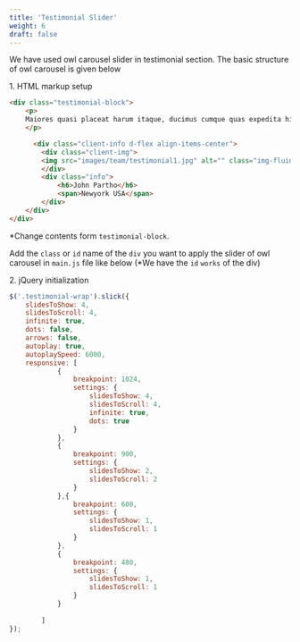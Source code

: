 ```yaml
---
title: 'Testimonial Slider'
weight: 6
draft: false
---
```

We have used owl carousel slider in testimonial section. The basic structure of owl carousel is given below

1\. HTML markup setup

```html
<div class="testimonial-block">
	<p>
	Maiores quasi placeat harum itaque, ducimus cumque quas expedita hic. Qui ullam iste provident mollitia expedita facilis fuga repellat.
	</p>

      <div class="client-info d-flex align-items-center">
		<div class="client-img">
		<img src="images/team/testimonial1.jpg" alt="" class="img-fluid">
		</div>
		<div class="info">
			<h6>John Partho</h6>
			<span>Newyork USA</span>
		</div>
	</div>
</div>
```
\*Change contents form `testimonial-block`.

Add the `class` or `id` name of the `div` you want to apply the slider of owl carousel in `main.js` file like below (\*We have the `id` `works` of the div)

2\. jQuery initialization

```js
$('.testimonial-wrap').slick({
	slidesToShow: 4,
	slidesToScroll: 4,
	infinite: true,
	dots: false,
	arrows: false,
	autoplay: true,
	autoplaySpeed: 6000,
	responsive: [
			{
				breakpoint: 1024,
				settings: {
					slidesToShow: 4,
					slidesToScroll: 4,
					infinite: true,
					dots: true
				}
			},
			{
				breakpoint: 900,
				settings: {
					slidesToShow: 2,
					slidesToScroll: 2
				}
			},{
				breakpoint: 600,
				settings: {
					slidesToShow: 1,
					slidesToScroll: 1
				}
			},
			{
				breakpoint: 480,
				settings: {
					slidesToShow: 1,
					slidesToScroll: 1
				}
			}
		
		]
});
```